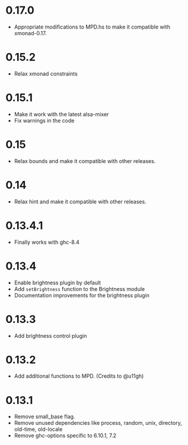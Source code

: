 # 0.17.0

* Appropriate modifications to MPD.hs to make it compatible with
  xmonad-0.17.

# 0.15.2

* Relax xmonad constraints

# 0.15.1

* Make it work with the latest alsa-mixer
* Fix warnings in the code

# 0.15

* Relax bounds and make it compatible with other releases.

# 0.14

* Relax hint and make it compatible with other releases.

# 0.13.4.1

* Finally works with ghc-8.4

# 0.13.4

* Enable brightness plugin by default
* Add `setBrightness` function to the Brightness module
* Documentation improvements for the brightness plugin

# 0.13.3

* Add brightness control plugin

# 0.13.2

* Add additional functions to MPD. (Credits to @u11gh)

# 0.13.1

* Remove small_base flag.
* Remove unused dependencies like process, random, unix, directory, old-time, old-locale
* Remove ghc-options specific to 6.10.1, 7.2
